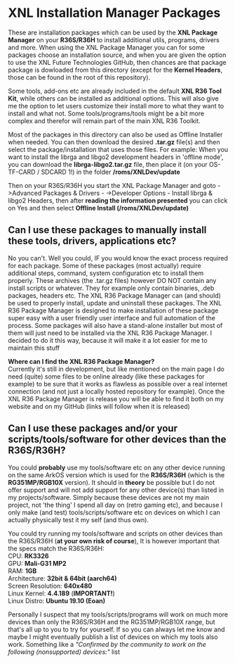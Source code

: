 # XNL Installation Manager Packages
These are installation packages which can be used by the <strong>XNL Package Manager</strong> on your <strong>R36S/R36H</strong> to install additional utils, programs, drivers and more. When using the XNL Package Manager you can for some packages choose an installation source, and when you are given the option to use the XNL Future Technologies GitHub, then chances are that package package is dowloaded from this directory (except for the <strong>Kernel Headers</strong>, those can be found in the root of this repository).  

Some tools, add-ons etc are already included in the default <strong>XNL R36 Tool Kit</strong>, while others can be installed as additional options. This will also give me the option to let users customize their install more to what they want to install and what not. Some tools/programs/tools might be a bit more complex and therefor will remain part of the main XNL R36 Toolkit.  

Most of the packages in this directory can also be used as Offline Installer when needed. You can then download the desired <strong>.tar.gz</strong> file(s) and then select the package/installation that uses those files. For example: When you want to install the librga and libgo2 development headers in 'offline mode', you can download the <strong>librga-libgo2.tar.gz</strong> file, then place it (on your OS-TF-CARD / SDCARD 1!) in the folder <strong>/roms/XNLDev/update</strong>  

Then on your R36S/R36H you start the XNL Package Manager and goto <strong></strong>->Advanced Packages & Drivers - ->Developer Options - Install librga & libgo2 Headers</strong>, then after <strong>reading the information presented</strong> you can click on Yes and then select <strong>Offline Install (/roms/XNLDev/update)</strong>

## Can I use these packages to manually install these tools, drivers, applications etc?
No you can't. Well you could, IF you would know the exact process required for each package. Some of these packages (most actually) require additional steps, command, system configuration etc to install them properly. These archives (the .tar.gz files) however DO NOT contain any install scripts or whatever. They for example only contain binaries, .deb packages, headers etc. The XNL R36 Package Manager can (and should) be used to properly install, update and uninstall these packages. The XNL R36 Package Manager is designed to make installation of these package super easy with a user friendly user interface and full automation of the process. Some packages will also have a stand-alone installer but most of them will just need to be installed via the XNL R36 Package Manager. I decided to do it this way, because it will make it a lot easier for me to maintain this stuff
  
<strong>Where can I find the XNL R36 Package Manager?</strong>  
Currently it's still in development, but like mentioned on the main page I do need (quite) some files to be online already (like these packages for example) to be sure that it works as flawless as possible over a real internet connection (and not just a locally hosted repository for example). Once the XNL R36 Package Manager is release you will be able to find it both on my website and on my GitHub (links will follow when it is released)  
  
## Can I use these packages and/or your scripts/tools/software for other devices than the R36S/R36H?
You could <strong>probably</strong> use my tools/software etc on any other device running on the same ArkOS version which is used for the <strong>R36S/R36H</strong> (which is the <strong>RG351MP/RGB10X</strong> version). It should in <strong>theory</strong> be possible but I do not offer support and will not add support for any other device(s) than listed in my projects/software. Simply because these devices are not my main project, not 'the thing' I spend all day on (retro gaming etc), and because I only make (and test) tools/scripts/software etc on devices on which I can actually physically test it my self (and thus own).  

You could try running my tools/software and scripts on other devices than the R36S/R36H (<strong>at your own risk of course</strong>), It is however important that the specs match the R36S/R36H:  
CPU: <strong>RK3326</strong>  
GPU: <strong>Mali-G31 MP2</strong>  
RAM: <strong>1GB</strong>  
Architecture: <strong>32bit & 64bit (aarch64)</strong>  
Screen Resolution: <strong>640x480</strong>  
Linux Kernel: <strong>4.4.189</strong> (<strong>IMPORTANT!</strong>)  
Linux Distro: <strong>Ubuntu 19.10 (Eoan)</strong>  

Personally I suspect that my tools/scripts/programs will work on much more devices than only the R36S/R36H and the RG351MP/RGB10X range, but that's all up to you to try for yourself. If so you can always let me know and maybe I might eventually publish a list of devices on which my tools also work. Something like a *"Confirmed by the community to work on the following (nonsupported) devices:"* list  

